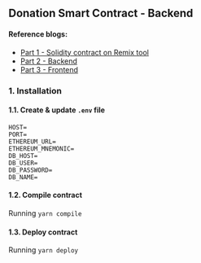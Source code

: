## Donation Smart Contract - Backend

#### Reference blogs:

- [Part 1 - Solidity contract on Remix tool](https://blogs.olive-team.dev/donation-smart-contract-with-ethereum-part-1/)
- [Part 2 - Backend](https://blogs.olive-team.dev/donation-smart-contract-with-ethereum-part-2/)
- [Part 3 - Frontend](https://blogs.olive-team.dev/donation-smart-contract-with-ethereum-part-3/)

### 1. Installation

#### 1.1. Create & update ```.env``` file
```
HOST=
PORT=
ETHEREUM_URL=
ETHEREUM_MNEMONIC=
DB_HOST=
DB_USER=
DB_PASSWORD=
DB_NAME=
```

#### 1.2. Compile contract

Running ```yarn compile```

#### 1.3. Deploy contract

Running ```yarn deploy```